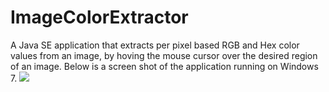 # ImageColorExtractor
A Java SE application that extracts per pixel based RGB and Hex color values from an image, by hoving the mouse cursor over the desired region of an image.
Below is a screen shot of the application running on Windows 7.
<img src="https://app.box.com/s/oiv66f1ew05tane10ztm5oepa2p78nh5">

